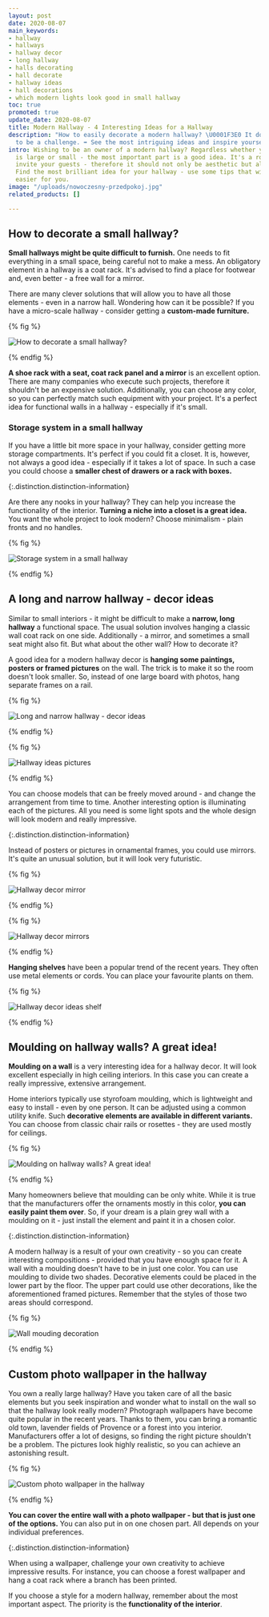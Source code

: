 ```yaml
---
layout: post
date: 2020-08-07
main_keywords:
- hallway
- hallways
- hallway decor
- long hallway
- halls decorating
- hall decorate
- hallway ideas
- hall decorations
- which modern lights look good in small hallway
toc: true
promoted: true
update_date: 2020-08-07
title: Modern Hallway - 4 Interesting Ideas for a Hallway
description: "How to easily decorate a modern hallway? \U0001F3E0 It doesn't have
  to be a challenge. ➡️ See the most intriguing ideas and inspire yourself."
intro: Wishing to be an owner of a modern hallway? Regardless whether your interior
  is large or small - the most important part is a good idea. It's a room that should
  invite your guests - therefore it should not only be aesthetic but also functional.
  Find the most brilliant idea for your hallway - use some tips that will make it
  easier for you.
image: "/uploads/nowoczesny-przedpokoj.jpg"
related_products: []

---
```

## How to decorate a small hallway?

**Small hallways might be quite difficult to furnish.** One needs to fit everything in a small space, being careful not to make a mess. An obligatory element in a hallway is a coat rack. It's advised to find a place for footwear and, even better - a free wall for a mirror.

There are many clever solutions that will allow you to have all those elements - even in a narrow hall. Wondering how can it be possible? If you have a micro-scale hallway - consider getting a **custom-made furniture.**

{% fig %}

![How to decorate a small hallway?](/uploads/maly-przedpokoj.jpg "How to decorate a small hallway?")

{% endfig %}

**A shoe rack with a seat, coat rack panel and a mirror** is an excellent option. There are many companies who execute such projects, therefore it shouldn't be an expensive solution. Additionally, you can choose any color, so you can perfectly match such equipment with your project. It's a perfect idea for functional walls in a hallway - especially if it's small.

### Storage system in a small hallway

If you have a little bit more space in your hallway, consider getting more storage compartments. It's perfect if you could fit a closet. It is, however, not always a good idea - especially if it takes a lot of space. In such a case you could choose a **smaller chest of drawers or a rack with boxes.**

{:.distinction.distinction-information}

Are there any nooks in your hallway? They can help you increase the functionality of the interior. **Turning a niche into a closet is a great idea.** You want the whole project to look modern? Choose minimalism - plain fronts and no handles.

{% fig %}

![Storage system in a small hallway](/uploads/duzy-bialy-nowoczesny-przedpokoj.jpg "Storage system in a small hallway")

{% endfig %}

## A long and narrow hallway - decor ideas

Similar to small interiors - it might be difficult to make a **narrow, long hallway** a functional space. The usual solution involves hanging a classic wall coat rack on one side. Additionally - a mirror, and sometimes a small seat might also fit. But what about the other wall? How to decorate it?

A good idea for a modern hallway decor is **hanging some paintings, posters or framed pictures** on the wall. The trick is to make it so the room doesn't look smaller. So, instead of one large board with photos, hang separate frames on a rail.

{% fig %}

![Long and narrow hallway - decor ideas](/uploads/obrazy-na-scianie.jpg "Long and narrow hallway - decor ideas")

{% endfig %}

{% fig %}

![Hallway ideas pictures](/uploads/nowoczesny-przedpokoj-obrazy.jpg "Hallway ideas pictures")

{% endfig %}

You can choose models that can be freely moved around - and change the arrangement from time to time. Another interesting option is illuminating each of the pictures. All you need is some light spots and the whole design will look modern and really impressive.

{:.distinction.distinction-information}

Instead of posters or pictures in ornamental frames, you could use mirrors. It's quite an unusual solution, but it will look very futuristic.

{% fig %}

![Hallway decor mirror](/uploads/lustra-na-scianie.jpg "Hallway decor mirror")

{% endfig %}

{% fig %}

![Hallway decor mirrors](/uploads/rozne-lustra-na-scianie.jpg "Hallway decor mirrors")

{% endfig %}

**Hanging shelves** have been a popular trend of the recent years. They often use metal elements or cords. You can place your favourite plants on them.

{% fig %}

![Hallway decor ideas shelf](/uploads/polki-z-kwiatami-przedpokoj.jpg "Hallway decor ideas shelf")

{% endfig %}

## Moulding on hallway walls? A great idea!

**Moulding on a wall** is a very interesting idea for a hallway decor. It will look excellent especially in high ceiling interiors. In this case you can create a really impressive, extensive arrangement.

Home interiors typically use styrofoam moulding, which is lightweight and easy to install - even by one person. It can be adjusted using a common utility knife. Such **decorative elements are available in different variants.** You can choose from classic chair rails or rosettes - they are used mostly for ceilings.

{% fig %}

![Moulding on hallway walls? A great idea!](/uploads/sztukateria-na-scianie-korytarz.jpg "Moulding on hallway walls? A great idea!")

{% endfig %}

Many homeowners believe that moulding can be only white. While it is true that the manufacturers offer the ornaments mostly in this color, **you can easily paint them over**. So, if your dream is a plain grey wall with a moulding on it - just install the element and paint it in a chosen color.

{:.distinction.distinction-information}

A modern hallway is a result of your own creativity - so you can create interesting compositions - provided that you have enough space for it. A wall with a moulding doesn't have to be in just one color. You can use moulding to divide two shades. Decorative elements could be placed in the lower part by the floor. The upper part could use other decorations, like the aforementioned framed pictures. Remember that the styles of those two areas should correspond.

{% fig %}

![Wall mouding decoration](/uploads/sztukateria-na-scianie-przedpokoj.jpg "Wall mouding decoration")

{% endfig %}

## Custom photo wallpaper in the hallway

You own a really large hallway? Have you taken care of all the basic elements but you seek inspiration and wonder what to install on the wall so that the hallway look really modern? Photograph wallpapers have become quite popular in the recent years. Thanks to them, you can bring a romantic old town, lavender fields of Provence or a forest into you interior. Manufacturers offer a lot of designs, so finding the right picture shouldn't be a problem. The pictures look highly realistic, so you can achieve an astonishing result.

{% fig %}

![Custom photo wallpaper in the hallway](/uploads/nowoczesny-przedpokoj-fototapeta.jpg "Custom photo wallpaper in the hallway")

{% endfig %}

**You can cover the entire wall with a photo wallpaper - but that is just one of the options.** You can also put in on one chosen part. All depends on your individual preferences.

{:.distinction.distinction-information}

When using a wallpaper, challenge your own creativity to achieve impressive results. For instance, you can choose a forest wallpaper and hang a coat rack where a branch has been printed.

If you choose a style for a modern hallway, remember about the most important aspect. The priority is the **functionality of the interior**.